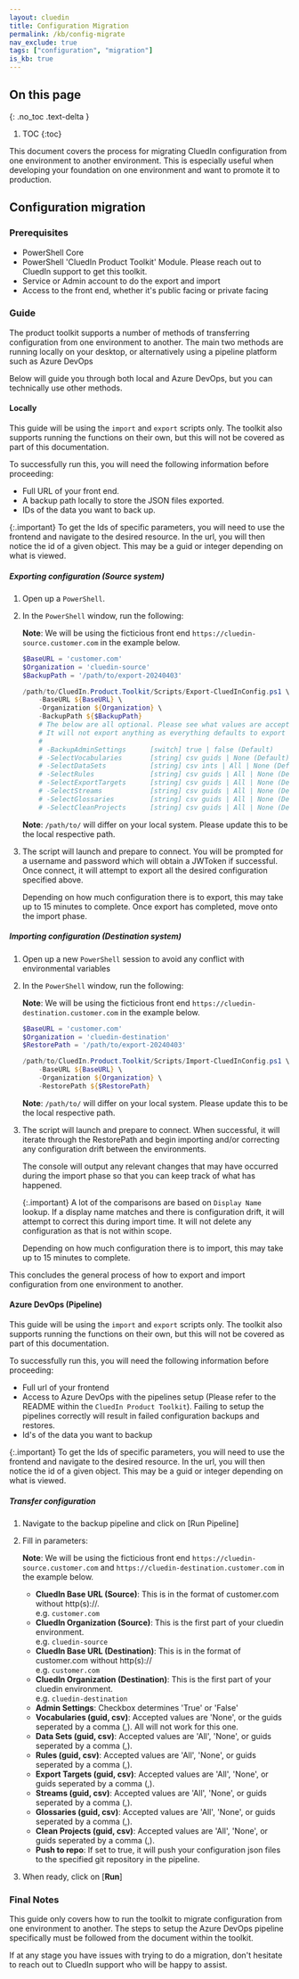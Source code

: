 ```yaml
---
layout: cluedin
title: Configuration Migration
permalink: /kb/config-migrate
nav_exclude: true
tags: ["configuration", "migration"]
is_kb: true
---
```


## On this page
{: .no_toc .text-delta }
1. TOC
{:toc}

This document covers the process for migrating CluedIn configuration from one environment to another environment. This is especially useful when developing your foundation on one environment and want to promote it to production.

## Configuration migration

### Prerequisites
- PowerShell Core
- PowerShell 'CluedIn Product Toolkit' Module. Please reach out to CluedIn support to get this toolkit.
- Service or Admin account to do the export and import
- Access to the front end, whether it's public facing or private facing

### Guide
The product toolkit supports a number of methods of transferring configuration from one environment to another. The main two methods are running locally on your desktop, or alternatively using a pipeline platform such as Azure DevOps

Below will guide you through both local and Azure DevOps, but you can technically use other methods.

#### Locally

This guide will be using the `import` and `export` scripts only. The toolkit also supports running the functions on their own, but this will not be covered as part of this documentation.

To successfully run this, you will need the following information before proceeding:
- Full URL of your front end.
- A backup path locally to store the JSON files exported.
- IDs of the data you want to back up.

{:.important}
To get the Ids of specific parameters, you will need to use the frontend and navigate to the desired resource. In the url, you will then notice the id of a given object. This may be a guid or integer depending on what is viewed.

##### Exporting configuration (Source system)

1. Open up a `PowerShell`.
1. In the `PowerShell` window, run the following: 

    **Note**: We will be using the ficticious front end `https://cluedin-source.customer.com` in the example below.

    ```powershell
    $BaseURL = 'customer.com'
    $Organization = 'cluedin-source'
    $BackupPath = '/path/to/export-20240403'

    /path/to/CluedIn.Product.Toolkit/Scripts/Export-CluedInConfig.ps1 \
        -BaseURL ${BaseURL} \
        -Organization ${Organization} \
        -BackupPath ${$BackupPath}
        # The below are all optional. Please see what values are accepted below. If running without any of the below.
        # It will not export anything as everything defaults to export nothing.
        # 
        # -BackupAdminSettings      [switch] true | false (Default)
        # -SelectVocabularies       [string] csv guids | None (Default)
        # -SelectDataSets           [string] csv ints | All | None (Default)
        # -SelectRules              [string] csv guids | All | None (Default)
        # -SelectExportTargets      [string] csv guids | All | None (Default) 
        # -SelectStreams            [string] csv guids | All | None (Default)
        # -SelectGlossaries         [string] csv guids | All | None (Default)
        # -SelectCleanProjects      [string] csv guids | All | None (Default)
    ```

    **Note**: `/path/to/` will differ on your local system. Please update this to be the local respective path.

1. The script will launch and prepare to connect. You will be prompted for a username and password which will obtain a JWToken if successful. Once connect, it will attempt to export all the desired configuration specified above.

    Depending on how much configuration there is to export, this may take up to 15 minutes to complete. Once export has completed, move onto the import phase.

##### Importing configuration (Destination system)

1. Open up a new `PowerShell` session to avoid any conflict with environmental variables
1. In the `PowerShell` window, run the following:

    **Note**: We will be using the ficticious front end `https://cluedin-destination.customer.com` in the example below.

    ```powershell
    $BaseURL = 'customer.com'
    $Organization = 'cluedin-destination'
    $RestorePath = '/path/to/export-20240403'

    /path/to/CluedIn.Product.Toolkit/Scripts/Import-CluedInConfig.ps1 \
        -BaseURL ${BaseURL} \
        -Organization ${Organization} \
        -RestorePath ${$RestorePath}
    ```

    **Note**: `/path/to/` will differ on your local system. Please update this to be the local respective path.

1. The script will launch and prepare to connect. When successful, it will iterate through the RestorePath and begin importing and/or correcting any configuration drift between the environments. 

    The console will output any relevant changes that may have occurred during the import phase so that you can keep track of what has happened.

    {:.important}
    A lot of the comparisons are based on `Display Name` lookup. If a display name matches and there is configuration drift, it will attempt to correct this during import time.
    It will not delete any configuration as that is not within scope.

    Depending on how much configuration there is to import, this may take up to 15 minutes to complete.

This concludes the general process of how to export and import configuration from one environment to another.

#### Azure DevOps (Pipeline)

This guide will be using the `import` and `export` scripts only. The toolkit also supports running the functions on their own, but this will not be covered as part of this documentation.

To successfully run this, you will need the following information before proceeding:
- Full url of your frontend
- Access to Azure DevOps with the pipelines setup (Please refer to the README within the `CluedIn Product Toolkit`). Failing to setup the pipelines correctly will result in failed configuration backups and restores.
- Id's of the data you want to backup

{:.important}
To get the Ids of specific parameters, you will need to use the frontend and navigate to the desired resource. In the url, you will then notice the id of a given object. This may be a guid or integer depending on what is viewed.

##### Transfer configuration

1. Navigate to the backup pipeline and click on [Run Pipeline]
1. Fill in parameters:

    **Note**: We will be using the ficticious front end `https://cluedin-source.customer.com` and `https://cluedin-destination.customer.com` in the example below.

    - **CluedIn Base URL (Source)**: This is in the format of customer.com without http(s)://.  
    e.g. `customer.com`
    - **CluedIn Organization (Source)**: This is the first part of your cluedin environment.  
    e.g. `cluedin-source`
    - **CluedIn Base URL (Destination)**: This is in the format of customer.com without http(s)://  
    e.g. `customer.com`
    - **CluedIn Organization (Destination)**: This is the first part of your cluedin environment.  
    e.g. `cluedin-destination`
    - **Admin Settings**: Checkbox determines 'True' or 'False'
    - **Vocabularies (guid, csv)**: Accepted values are 'None', or the guids seperated by a comma (,). All will not work for this one.
    - **Data Sets (guid, csv)**: Accepted values are 'All', 'None', or guids seperated by a comma (,).
    - **Rules (guid, csv)**: Accepted values are 'All', 'None', or guids seperated by a comma (,).
    - **Export Targets (guid, csv)**: Accepted values are 'All', 'None', or guids seperated by a comma (,).
    - **Streams (guid, csv)**: Accepted values are 'All', 'None', or guids seperated by a comma (,).
    - **Glossaries (guid, csv)**: Accepted values are 'All', 'None', or guids seperated by a comma (,).
    - **Clean Projects (guid, csv)**: Accepted values are 'All', 'None', or guids seperated by a comma (,).
    - **Push to repo**: If set to true, it will push your configuration json files to the specified git  repository in the pipeline.
1. When ready, click on [**Run**]

### Final Notes

This guide only covers how to run the toolkit to migrate configuration from one environment to another. The steps to setup the Azure DevOps pipeline specifically must be followed from the document within the toolkit.

If at any stage you have issues with trying to do a migration, don't hesitate to reach out to CluedIn support who will be happy to assist.